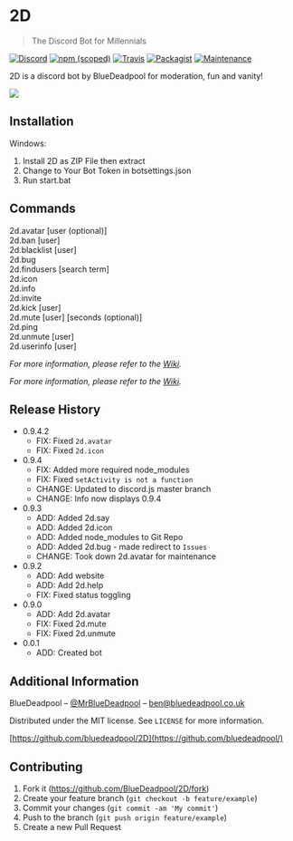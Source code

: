 # 2D
> The Discord Bot for Millennials

[![Discord](https://img.shields.io/badge/discord-invite-551A8B.svg)](https://discord.gg/p6xsMRZ)
[![npm (scoped)](https://img.shields.io/npm/v/@cycle/core.svg?style=flat-square)](http://github.com/BlueDeadpool/2D)
[![Travis](https://img.shields.io/travis/rust-lang/rust.svg?style=flat-square)](http://github.com/BlueDeadpool/2D)
[![Packagist](https://img.shields.io/packagist/l/doctrine/orm.svg?style=flat-square)](http://github.com/BlueDeadpool/2D)
[![Maintenance](https://img.shields.io/maintenance/yes/2017.svg?style=flat-square)](http://github.com/BlueDeadpool/2D)

2D is a discord bot by BlueDeadpool for moderation, fun and vanity!

![](http://screenshots.bluedeadpool.co.uk/Discord_2017-12-28_17-06-10.png)

## Installation

Windows:
1. Install 2D as ZIP File then extract
2. Change to Your Bot Token in botsettings.json
3. Run start.bat

## Commands

2d.avatar [user (optional)] <br />
2d.ban [user] <br />
2d.blacklist [user] <br />
2d.bug <br />
2d.findusers [search term] <br />
2d.icon<br />
2d.info<br />
2d.invite<br />
2d.kick [user]<br />
2d.mute [user] [seconds (optional)]<br />
2d.ping<br />
2d.unmute [user]<br />
2d.userinfo [user]<br />

_For more information, please refer to the [Wiki][wiki]._

_For more information, please refer to the [Wiki][wiki]._

## Release History

* 0.9.4.2
    * FIX: Fixed ```2d.avatar```
    * FIX: Fixed ```2d.icon```
* 0.9.4
    * FIX: Added more required node_modules
    * FIX: Fixed ```setActivity is not a function``` 
    * CHANGE: Updated to discord.js master branch
    * CHANGE: Info now displays 0.9.4
* 0.9.3
    * ADD: Added 2d.say
    * ADD: Added 2d.icon
    * ADD: Added node_modules to Git Repo
    * ADD: Added 2d.bug - made redirect to ```Issues```
    * CHANGE: Took down 2d.avatar for maintenance
* 0.9.2
    * ADD: Add website
    * ADD: Add 2d.help
    * FIX: Fixed status toggling
* 0.9.0
    * ADD: Add 2d.avatar
    * FIX: Fixed 2d.mute
    * FIX: Fixed 2d.unmute
* 0.0.1
    * ADD: Created bot

## Additional Information

BlueDeadpool – [@MrBlueDeadpool](https://twitter.com/mrbluedeadpool) – ben@bluedeadpool.co.uk

Distributed under the MIT license. See ``LICENSE`` for more information.

[https://github.com/bluedeadpool/2D](https://github.com/bluedeadpool/)

## Contributing

1. Fork it (<https://github.com/BlueDeadpool/2D/fork>)
2. Create your feature branch (`git checkout -b feature/example`)
3. Commit your changes (`git commit -am 'My commit'`)
4. Push to the branch (`git push origin feature/example`)
5. Create a new Pull Request

<!-- Markdown link & img dfn's -->
[npm-image]: https://img.shields.io/npm/v/datadog-metrics.svg?style=flat-square
[npm-url]: https://npmjs.org/package/datadog-metrics
[npm-downloads]: https://img.shields.io/npm/dm/datadog-metrics.svg?style=flat-square
[travis-image]: https://img.shields.io/travis/dbader/node-datadog-metrics/master.svg?style=flat-square
[travis-url]: https://travis-ci.org/dbader/node-datadog-metrics
[wiki]: https://github.com/bluedeadpool/2d/wiki
